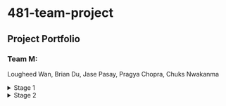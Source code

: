# **481-team-project**

## Project Portfolio

### Team M:
Lougheed Wan, Brian Du, Jase Pasay, Pragya Chopra, Chuks Nwakanma

<details>
<summary>Stage 1</summary>
<br>
In stage 1 we developed our team contract, which provided us guidelines on acceptable behaviour within our Team.

the link to our Team Contract: [Team Contract](../Stage_one/TeamM_TeamContractHandout.pdf)

We also prepared a project proposal with potential project ideas. We came up with roughly 10-15 ideas and narrowed

it down to 3. The 3 are listed on this doc here: [Team Proposal](../Stage_one/CPSC_481_Team_Proposal.pdf)

</details>

<details>
<summary>Stage 2</summary>
<br>

</details>
